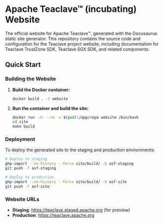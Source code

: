 # Apache Teaclave™ (incubating) Website

The official website for Apache Teaclave™, generated with the Docusaurus static site generator. This repository contains the source code and configuration for the Teaclave project website, including documentation for Teaclave TrustZone SDK, Teaclave SGX SDK, and related components.

## Quick Start

### Building the Website

1. **Build the Docker container:**
   ```bash
   docker build . -t website
   ```

2. **Run the container and build the site:**
   ```bash
   docker run -it --rm -v $(pwd):/app/repo website /bin/bash
   cd site
   make build
   ```

### Deployment

To deploy the generated site to the staging and production environments:

```bash
# Deploy to staging
ghp-import --no-history --force site/build/ -b asf-staging
git push -f asf-staging

# Deploy to production
ghp-import --no-history --force site/build/ -b asf-site
git push -f asf-site
```

### Website URLs

- **Staging**: https://teaclave.staged.apache.org (for preview)
- **Production**: https://teaclave.apache.org
